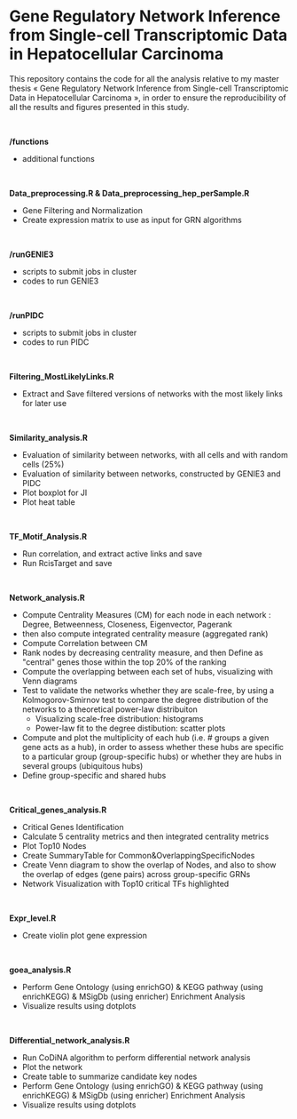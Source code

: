 # Gene Regulatory Network Inference from Single-cell Transcriptomic Data in Hepatocellular Carcinoma

This repository contains the code for all the analysis relative to my master thesis « Gene Regulatory Network Inference from Single-cell Transcriptomic Data in Hepatocellular Carcinoma », in order to ensure the reproducibility of all the results and figures presented in this study.

<br>

**/functions**
- additional functions

<br>

**Data_preprocessing.R   &   Data_preprocessing_hep_perSample.R**
- Gene Filtering and Normalization
- Create expression matrix to use as input for GRN algorithms

<br>

**/runGENIE3**
- scripts to submit jobs in cluster
- codes to run GENIE3

<br>

**/runPIDC**
- scripts to submit jobs in cluster
- codes to run PIDC

<br>

**Filtering_MostLikelyLinks.R**
- Extract and Save filtered versions of networks with the most likely links for later use

<br>

**Similarity_analysis.R** 
- Evaluation of similarity between networks, with all cells and with random cells (25%)
- Evaluation of similarity between networks, constructed by GENIE3 and PIDC
- Plot boxplot for JI
- Plot heat table

<br>

**TF_Motif_Analysis.R**
- Run correlation, and extract active links and save
- Run RcisTarget and save

<br>

**Network_analysis.R** 
- Compute Centrality Measures (CM) for each node in each network : Degree, Betweenness, Closeness, Eigenvector, Pagerank
- then also compute integrated centrality measure (aggregated rank)
- Compute Correlation between CM
- Rank nodes by decreasing centrality measure, and then Define as "central" genes those within the top 20% of the ranking
- Compute the overlapping between each set of hubs, visualizing with Venn diagrams
- Test to validate the networks whether they are scale-free, by using a Kolmogorov-Smirnov test to compare the degree distribution of the networks to a theoretical power-law distribuiton
  - Visualizing scale-free distribution: histograms
  - Power-law fit to the degree distibution: scatter plots
- Compute and plot the multiplicity of each hub (i.e. # groups a given gene acts as a hub), in order to assess whether these hubs are specific to a       particular group (group-specific hubs) or whether they are hubs in several groups (ubiquitous hubs)
- Define group-specific and shared hubs

<br>

**Critical_genes_analysis.R**
- Critical Genes Identification
- Calculate 5 centrality metrics and then integrated centrality metrics
- Plot Top10 Nodes 
- Create SummaryTable for Common&OverlappingSpecificNodes 
- Create Venn diagram to show the overlap of Nodes, and also to show the overlap of edges (gene pairs) across group-specific GRNs
- Network Visualization with Top10 critical TFs highlighted

<br>

**Expr_level.R**
- Create violin plot gene expression

<br>

**goea_analysis.R** 
- Perform Gene Ontology (using enrichGO) & KEGG pathway (using enrichKEGG) & MSigDb (using enricher) Enrichment Analysis
- Visualize results using dotplots
    
<br>

**Differential_network_analysis.R**
- Run CoDiNA algorithm to perform differential network analysis
- Plot the network
- Create table to summarize candidate key nodes
- Perform Gene Ontology (using enrichGO) & KEGG pathway (using enrichKEGG) & MSigDb (using enricher) Enrichment Analysis
- Visualize results using dotplots

<br>

